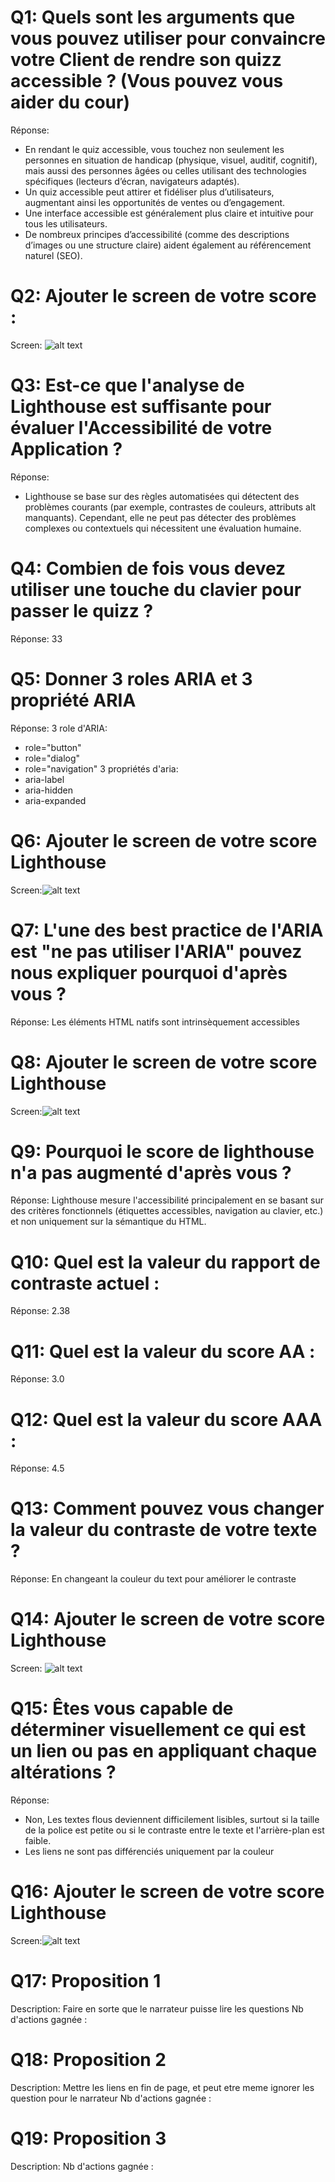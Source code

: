 # Q1: Quels sont les arguments que vous pouvez utiliser pour convaincre votre Client de rendre son quizz accessible ? (Vous pouvez vous aider du cour)
Réponse:
- En rendant le quiz accessible, vous touchez non seulement les personnes en situation de handicap (physique, visuel, auditif, cognitif), mais aussi des personnes âgées ou celles utilisant des technologies spécifiques (lecteurs d’écran, navigateurs adaptés).
- Un quiz accessible peut attirer et fidéliser plus d’utilisateurs, augmentant ainsi les opportunités de ventes ou d’engagement.
- Une interface accessible est généralement plus claire et intuitive pour tous les utilisateurs.
- De nombreux principes d’accessibilité (comme des descriptions d’images ou une structure claire) aident également au référencement naturel (SEO).

# Q2: Ajouter le screen de votre score :
Screen:
![alt text](image-1.png)

# Q3: Est-ce que l'analyse de Lighthouse est suffisante pour évaluer l'Accessibilité de votre Application ?
Réponse:
- Lighthouse se base sur des règles automatisées qui détectent des problèmes courants (par exemple, contrastes de couleurs, attributs alt manquants). Cependant, elle ne peut pas détecter des problèmes complexes ou contextuels qui nécessitent une évaluation humaine.

# Q4: Combien de fois vous devez utiliser une touche du clavier pour passer le quizz ?
Réponse: 33

# Q5: Donner 3 roles ARIA et 3 propriété ARIA
Réponse:
3 role d'ARIA:
- role="button"
- role="dialog"
- role="navigation"
3 propriétés d'aria:
- aria-label
- aria-hidden
- aria-expanded

# Q6: Ajouter le screen de votre score Lighthouse
Screen:![alt text](image-1.png)

# Q7: L'une des best practice de l'ARIA est "ne pas utiliser l'ARIA" pouvez nous expliquer pourquoi d'après vous ?
Réponse: Les éléments HTML natifs sont intrinsèquement accessibles

# Q8: Ajouter le screen de votre score Lighthouse
Screen:![alt text](image-2.png)

# Q9: Pourquoi le score de lighthouse n'a pas augmenté d'après vous ?
Réponse: Lighthouse mesure l'accessibilité principalement en se basant sur des critères fonctionnels (étiquettes accessibles, navigation au clavier, etc.) et non uniquement sur la sémantique du HTML.

# Q10: Quel est la valeur du rapport de contraste actuel :
Réponse: 2.38

# Q11: Quel est la valeur du score AA :
Réponse: 3.0

# Q12: Quel est la valeur du score AAA :
Réponse: 4.5

# Q13: Comment pouvez vous changer la valeur du contraste de votre texte ?
Réponse: En changeant la couleur du text pour améliorer le contraste

# Q14: Ajouter le screen de votre score Lighthouse
Screen: ![alt text](image-3.png)

# Q15: Êtes vous capable de déterminer visuellement ce qui est un lien ou pas en appliquant chaque altérations ?
Réponse: 
- Non, Les textes flous deviennent difficilement lisibles, surtout si la taille de la police est petite ou si le contraste entre le texte et l'arrière-plan est faible.
- Les liens ne sont pas différenciés uniquement par la couleur
 

# Q16: Ajouter le screen de votre score Lighthouse
Screen:![alt text](image-5.png)

# Q17:  Proposition 1
Description: Faire en sorte que le narrateur puisse lire les questions
Nb d'actions gagnée : 

# Q18:  Proposition 2
Description: Mettre les liens en fin de page, et peut etre meme ignorer les question pour le narrateur
Nb d'actions gagnée : 

# Q19:  Proposition 3
Description:
Nb d'actions gagnée : 
